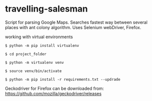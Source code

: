 # travelling-salesman
Script for parsing Google Maps. Searches fastest way between several places with ant colony algorithm. Uses Selenium webDriver, Firefox. 

working with virtual environments

`$ python -m pip install virtualenv`

`$ cd project_folder`

`$ python -m virtualenv venv`

`$ source venv/bin/activate`

`$ python -m pip install -r requirements.txt --updrade`


Geckodriver for Firefox can be downloaded from:
https://github.com/mozilla/geckodriver/releases
